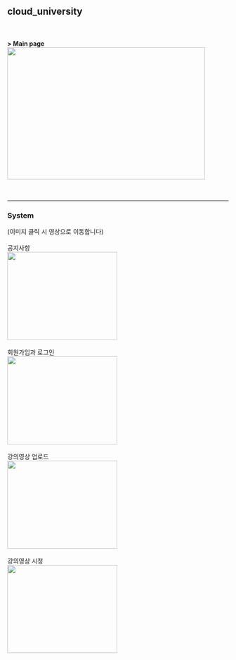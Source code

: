 ## **cloud_university**
<br><br>
**> Main page<br>**
<img src="https://user-images.githubusercontent.com/60500649/94154886-519efc00-feb9-11ea-9b2c-cca4e9e66810.png" width="450px" height="300px"></img><br><br>
<br>

***

### **System**
(이미지 클릭 시 영상으로 이동합니다)<br><br>
공지사항<br>
<img src="https://user-images.githubusercontent.com/60500649/94267724-0cd99a80-ff77-11ea-893c-d7a782b460b0.gif" width="250" height="200"/></a>
<br><br>
회원가입과 로그인<br>
<a href="https://youtu.be/87xEKnryBCw"><img src="https://user-images.githubusercontent.com/60500649/94154924-5b286400-feb9-11ea-8ed5-b85a6b59dfdc.PNG" width="250" height="200"/></a>
<br><br>
강의영상 업로드<br>
<a href="https://youtu.be/bdRQBZx2Pig"><img src="https://user-images.githubusercontent.com/60500649/94155390-dc7ff680-feb9-11ea-95be-2e75398aca27.jpg" width="250" height="200"/></a>
<br><br>
강의영상 시청<br>
<a href="https://youtu.be/DcAHcJwkCEo"><img src="https://user-images.githubusercontent.com/60500649/94155358-d2f68e80-feb9-11ea-8672-98a0efd53adb.PNG" width="250" height="200"/></a>
<br><br>
